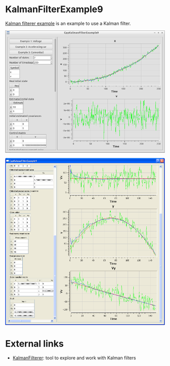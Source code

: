 # KalmanFilterExample9

[Kalman filterer example](https://github.com/richelbilderbeek/KalmanFilterExamples) is an example to use a Kalman filter.

![](CppKalmanFilterExample9Lubuntu.png)

![](CppKalmanFilterExample9Windows.png)

# External links

 * [KalmanFilterer](https://github.com/richelbilderbeek/KalmanFilterer): tool to explore and work with Kalman filters
